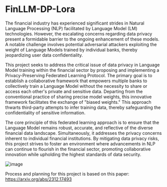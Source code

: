 # FinLLM-DP-Lora

The financial industry has experienced significant strides in Natural Language Processing (NLP) facilitated by Language Model (LM) technologies. However, the escalating concerns regarding data privacy present a formidable barrier to the ongoing enhancement of these models. A notable challenge involves potential adversarial attackers exploiting the weight of Language Models trained by individual banks, thereby jeopardizing user data confidentiality.

This project seeks to address the critical issue of data privacy in Language Model training within the financial sector by proposing and implementing a Privacy-Preserving Federated Learning Protocol.
The primary goal is to establish a collaborative framework that empowers multiple banks to collectively train a Language Model without the necessity to share or access each other's private and sensitive data. Departing from the conventional practice of sharing precise model weights, this innovative framework facilitates the exchange of "biased weights." This approach thwarts third-party attempts to infer training data, thereby safeguarding the confidentiality of sensitive information.

The core principle of this federated learning approach is to ensure that the Language Model remains robust, accurate, and reflective of the diverse financial data landscape. Simultaneously, it addresses the privacy concerns inherent to individual financial institutions. By mitigating data privacy risks, this project strives to foster an environment where advancements in NLP can continue to flourish in the financial sector, promoting collaborative innovation while upholding the highest standards of data security.

![image](https://github.com/Michonster/FinLLM-DP-Lora/assets/83566627/700b1274-2bec-41c8-a717-57d1b7036165)

Process and planning for this project is based on this paper: https://arxiv.org/abs/2312.17493
